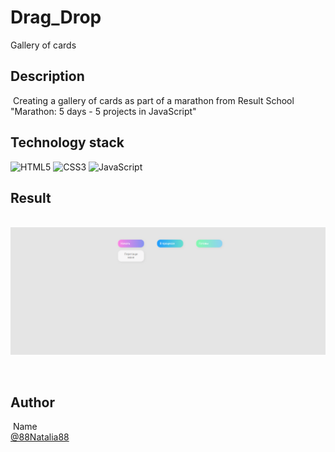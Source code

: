 # Drag_Drop

Gallery of cards
​
## Description 
​
Creating a gallery of cards as part of a marathon from Result School "Marathon: 5 days - 5 projects in JavaScript"
​
​
## Technology stack

![HTML5](https://img.shields.io/badge/html5-%23E34F26.svg?style=for-the-badge&logo=html5&logoColor=white) ![CSS3](https://img.shields.io/badge/css3-%231572B6.svg?style=for-the-badge&logo=css3&logoColor=white) ![JavaScript](https://img.shields.io/badge/javascript-%23323330.svg?style=for-the-badge&logo=javascript&logoColor=%23F7DF1E)
​
## Result
​
![Image alt](https://github.com/88Natalia88/Drag_Drop/blob/main/drag_drop.png)

​
## Author
​
Name<br>
[@88Natalia88](https://github.com/88Natalia88)
